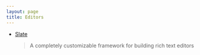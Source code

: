```yaml
---
layout: page
title: Editors
---
```


- [Slate](https://github.com/ianstormtaylor/slate)
  > A completely customizable framework for building rich text editors
